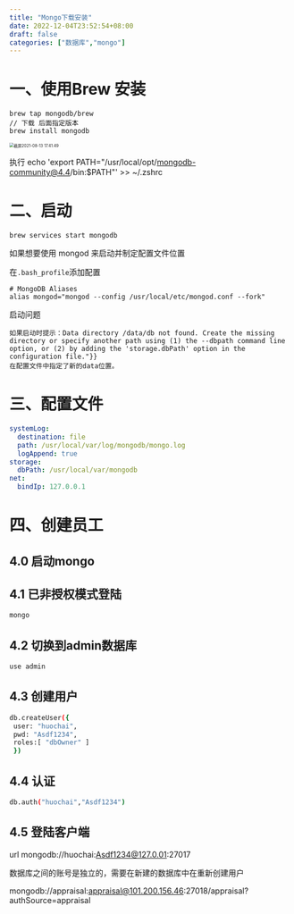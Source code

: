 ```yaml
---
title: "Mongo下载安装"
date: 2022-12-04T23:52:54+08:00
draft: false
categories: ["数据库","mongo"]
---
```


# 一、使用Brew 安装

```
brew tap mongodb/brew
// 下载 后面指定版本
brew install mongodb
```

<img src="/Users/peilizhi/screenshots/截屏2021-08-13 17.41.49.png" alt="截屏2021-08-13 17.41.49" style="zoom:50%;" />

执行 echo 'export PATH="/usr/local/opt/mongodb-community@4.4/bin:$PATH"' >> ~/.zshrc

# 二、启动

```
brew services start mongodb
```

如果想要使用 mongod 来启动并制定配置文件位置

在`.bash_profile`添加配置

```
# MongoDB Aliases
alias mongod="mongod --config /usr/local/etc/mongod.conf --fork"
```

启动问题

```
如果启动时提示：Data directory /data/db not found. Create the missing directory or specify another path using (1) the --dbpath command line option, or (2) by adding the 'storage.dbPath' option in the configuration file."}}
在配置文件中指定了新的data位置。
```

# 三、配置文件

```yaml
systemLog:
  destination: file
  path: /usr/local/var/log/mongodb/mongo.log
  logAppend: true
storage:
  dbPath: /usr/local/var/mongodb
net:
  bindIp: 127.0.0.1
```

# 四、创建员工

## 4.0 启动mongo

## 4.1 已非授权模式登陆

```sh
mongo
```

## 4.2 切换到admin数据库

```sh
use admin
```

## 4.3 创建用户

```sh
db.createUser({
 user: "huochai",
 pwd: "Asdf1234",
 roles:[ "dbOwner" ]
 })
```

## 4.4 认证

```sh
db.auth("huochai","Asdf1234")
```

## 4.5 登陆客户端

url mongodb://huochai:Asdf1234@127.0.01:27017



数据库之间的账号是独立的，需要在新建的数据库中在重新创建用户

mongodb://appraisal:appraisal@101.200.156.46:27018/appraisal?authSource=appraisal





